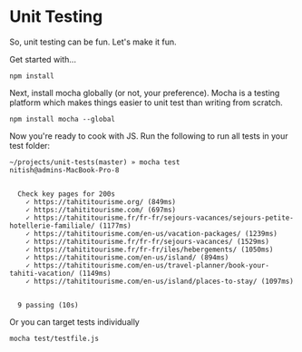 # Unit Testing 

So, unit testing can be fun. Let's make it fun.

Get started with...
```
npm install
```

Next, install mocha globally (or not, your preference). Mocha is a testing platform which makes things easier to unit test than writing from scratch.
```
npm install mocha --global
```

Now you're ready to cook with JS. Run the following to run all tests in your test folder: 
```
~/projects/unit-tests(master) » mocha test                                                                                                                                                                                                          nitish@admins-MacBook-Pro-8


  Check key pages for 200s
    ✓ https://tahititourisme.org/ (849ms)
    ✓ https://tahititourisme.com/ (697ms)
    ✓ https://tahititourisme.fr/fr-fr/sejours-vacances/sejours-petite-hotellerie-familiale/ (1177ms)
    ✓ https://tahititourisme.com/en-us/vacation-packages/ (1239ms)
    ✓ https://tahititourisme.fr/fr-fr/sejours-vacances/ (1529ms)
    ✓ https://tahititourisme.fr/fr-fr/iles/hebergements/ (1050ms)
    ✓ https://tahititourisme.com/en-us/island/ (894ms)
    ✓ https://tahititourisme.com/en-us/travel-planner/book-your-tahiti-vacation/ (1149ms)
    ✓ https://tahititourisme.com/en-us/island/places-to-stay/ (1097ms)


  9 passing (10s)
```
Or you can target tests individually
```
mocha test/testfile.js 
```
